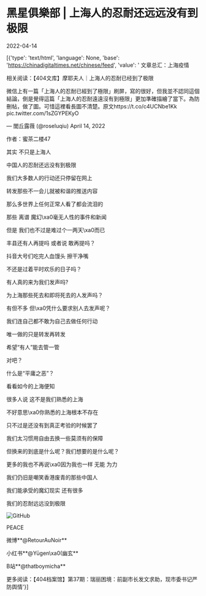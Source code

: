 # 黑星俱樂部 | 上海人的忍耐还远远没有到极限

2022-04-14

[{'type': 'text/html', 'language': None, 'base': 'https://chinadigitaltimes.net/chinese/feed', 'value': ' 文章总汇：上海疫情













相关阅读：【404文库】摩耶夫人｜上海人的忍耐已经到了极限



微信上有一篇「上海人的忍耐已經到了極限」刷屏，寫的很好，但我並不認同這個結論，倒是覺得這篇「上海人的忍耐遠遠沒有到極限」更加準確描繪了當下。為防刪帖，做了圖。可惜這裡看長圖不清楚。原文https://t.co/c4UCNbe1Kk pic.twitter.com/1sZGYPEKyO

&mdash; 閭丘露薇 (@roseluqiu) April 14, 2022



作者：蜜茶二楼47

其实 不只是上海人

中国人的忍耐还远没有到极限

我们大多数人的行动还只停留在网上

转发那些不一会儿就被和谐的推送内容

那么多世界上任何正常人看了都会流泪的

那些 离谱 魔幻\xa0毫无人性的事件和新闻

但是 我们也不过是难过个一两天\xa0而已

丰县还有人再提吗 或者说 敢再提吗？

抖音大号们吃完人血馒头 擦干净嘴

不还是过着平时欢乐的日子吗？

有人真的来为我们发声吗?

为上海那些死去和即将死去的人发声吗？

有但不多 但\xa0凭什么要求别人去发声呢？

我们连自己都不敢为自己去做任何行动

唯一做的只是转发再转发

希望“有人”能去管一管

对吧？

什么是“平庸之恶”？

看看如今的上海便知

很多人说 这不是我们熟悉的上海

不好意思\xa0你熟悉的上海根本不存在

只不过是还没有到真正考验的时候罢了

我们太习惯用自由去换一些莫须有的保障

但换来的到底是什么呢？我们想要的是什么呢？

更多的我也不再说\xa0因为我也一样 无能 为力

我们仍旧是嘲笑香港废青的那些中国人

我们能承受的魔幻现实 还有很多

我们的忍耐远远没到极限

![GitHub](https://mmbiz.qpic.cn/mmbiz/ULYj6QDI436vNzVlsOiaLQszMpyxtNAbI6KEn9abBT7dHfMfqvicFPu6rtpXoq5tg8dgH41Z5FmJBt6MyEnicA6bQ/640?wx_fmt=png&amp;wxfrom=5&amp;wx_lazy=1&amp;wx_co=1)

PEACE

微博**@RetourAuNoir**

小红书**@Yūgen\xa0(幽玄**

B站**@thatboymicha**

 更多阅读：【404档案馆】第37期：瑞丽困境：前副市长发文求助，现市委书记严防舆情'}]
